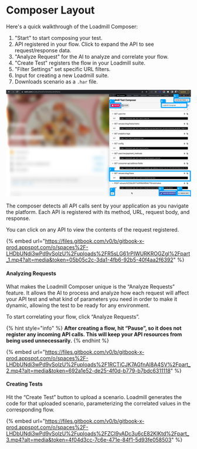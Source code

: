 # Composer Layout

Here's a quick walkthrough of the Loadmill Composer:

1. "Start" to start composing your test.
2. API registered in your flow. Click to expand the API to see request/response data.
3. "Analyze Request" for the AI to analyze and correlate your flow.
4. "Create Test" registers the flow in your Loadmill suite.
5. "Filter Settings" set specific URL filters.
6. Input for creating a new Loadmill suite.
7. Downloads scenario as a `.har` file.

![](<../.gitbook/assets/image (122).png>)

The composer detects all API calls sent by your application as you navigate the platform. Each API is registered with its method, URL, request body, and response.

You can click on any API to view the contents of the request registered.

{% embed url="https://files.gitbook.com/v0/b/gitbook-x-prod.appspot.com/o/spaces%2F-LHDbUNdi3wPd9vSolzU%2Fuploads%2FR5sLG61rPIWURKROGZgl%2Fpart_1.mp4?alt=media&token=05b05c2c-3da1-4fb6-92b5-40f4aa2f6392" %}

#### Analyzing Requests

What makes the Loadmill Composer unique is the “Analyze Requests” feature. It allows the AI to process and analyze how each request will affect your API test and what kind of parameters you need in order to make it dynamic, allowing the test to be ready for any environment.

To start correlating your flow, click “Analyze Requests”.

{% hint style="info" %}
**After creating a flow, hit “Pause”, so it does not register any incoming API calls. This will keep your API resources from being used unnecessarily.**
{% endhint %}

{% embed url="https://files.gitbook.com/v0/b/gitbook-x-prod.appspot.com/o/spaces%2F-LHDbUNdi3wPd9vSolzU%2Fuploads%2F1RCTiCJK7AGfnAI8A4SV%2Fpart_2.mp4?alt=media&token=692a1e52-de25-4f0d-b779-b7bdc6311118" %}

#### Creating Tests

Hit the “Create Test” button to upload a scenario. Loadmill generates the code for that uploaded scenario, parameterizing the correlated values in the corresponding flow.

{% embed url="https://files.gitbook.com/v0/b/gitbook-x-prod.appspot.com/o/spaces%2F-LHDbUNdi3wPd9vSolzU%2Fuploads%2FZCI9yADc3u6cE82KlKtd%2Fpart_3.mp4?alt=media&token=4f04d3cc-7c6e-471e-84f1-5d93fe058503" %}
